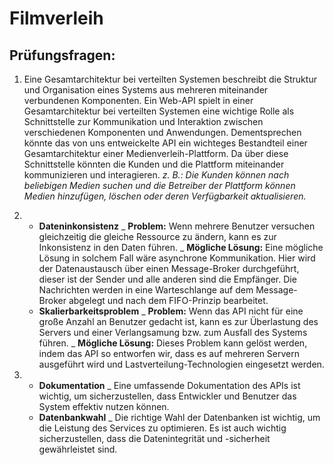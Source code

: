 # Filmverleih

## Prüfungsfragen:

1. Eine Gesamtarchitektur bei verteilten Systemen beschreibt die Struktur und Organisation eines Systems aus mehreren miteinander verbundenen Komponenten.
   Ein Web-API spielt in einer Gesamtarchitektur bei verteilten Systemen eine wichtige Rolle als Schnittstelle zur Kommunikation und Interaktion zwischen verschiedenen Komponenten und Anwendungen.
   Dementsprechen könnte das von uns entweickelte API ein wichteges Bestandteil einer Gesamtarchitektur einer Medienverleih-Plattform.
   Da über diese Schnittstelle könnten die Kunden und die Plattform miteinander kommunizieren und interagieren.
   _z. B.: Die Kunden können nach beliebigen Medien suchen und die Betreiber der Plattform können Medien hinzufügen, löschen oder deren Verfügbarkeit aktualisieren._

2. - **Dateninkonsistenz**
     \_ **Problem:** Wenn mehrere Benutzer versuchen gleichzeitig die gleiche Ressource zu ändern, kann es zur Inkonsistenz in den Daten führen.
     \_ **Mögliche Lösung:** Eine mögliche Lösung in solchem Fall wäre asynchrone Kommunikation. Hier wird der Datenaustausch über einen Message-Broker durchgeführt, dieser ist der Sender und alle anderen sind die Empfänger. Die Nachrichten werden in eine Warteschlange auf dem Message-Broker abgelegt und nach dem FIFO-Prinzip bearbeitet.
   - **Skalierbarkeitsproblem**
     \_ **Problem:** Wenn das API nicht für eine große Anzahl an Benutzer gedacht ist, kann es zur Überlastung des Servers und einer Verlangsamung bzw. zum Ausfall des Systems führen.
     \_ **Mögliche Lösung:** Dieses Problem kann gelöst werden, indem das API so entworfen wir, dass es auf mehreren Servern ausgeführt wird und Lastverteilung-Technologien eingesetzt werden.

3. - **Dokumentation**
     \_ Eine umfassende Dokumentation des APIs ist wichtig, um sicherzustellen, dass Entwickler und Benutzer das System effektiv nutzen können.
   - **Datenbankwahl**
     \_ Die richtige Wahl der Datenbanken ist wichtig, um die Leistung des Services zu optimieren. Es ist auch wichtig sicherzustellen, dass die Datenintegrität und -sicherheit gewährleistet sind.
